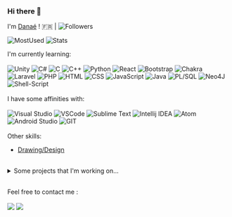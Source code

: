 ### Hi there 👋

I'm [Danaé](https://github.com/dalbrechtmartin) ! 🇫🇷 | ![Followers](https://img.shields.io/github/followers/dalbrechtmartin.svg?style=social&label=Follow&maxAge=2592000)

![MostUsed](https://github-readme-stats.vercel.app/api/top-langs/?username=dalbrechtmartin&theme=blue-green) ![Stats](https://github-readme-stats.vercel.app/api?username=dalbrechtmartin&theme=blue-green)

I'm currently learning:
<br><br>
![Unity](https://img.shields.io/badge/unity-%23000000.svg?style=for-the-badge&logo=unity&logoColor=white)
![C#](https://img.shields.io/badge/C%23-239120?style=for-the-badge&logo=c-sharp&logoColor=white)
![C](https://img.shields.io/badge/C-00599C?style=for-the-badge&logo=c&logoColor=white)
![C++](https://img.shields.io/badge/C%2B%2B-00599C?style=for-the-badge&logo=c%2B%2B&logoColor=white)
![Python](https://img.shields.io/badge/Python-14354C?style=for-the-badge&logo=python&logoColor=white)
![React](https://img.shields.io/badge/React-20232A?style=for-the-badge&logo=react&logoColor=61DAFB)
![Bootstrap](https://img.shields.io/badge/Bootstrap-563D7C?style=for-the-badge&logo=bootstrap&logoColor=white)
![Chakra](https://img.shields.io/badge/chakra-%234ED1C5.svg?style=for-the-badge&logo=chakraui&logoColor=white)
![Laravel](https://img.shields.io/badge/Laravel-FF2D20?style=for-the-badge&logo=laravel&logoColor=white)
![PHP](https://img.shields.io/badge/PHP-777BB4?style=for-the-badge&logo=php&logoColor=white)
![HTML](https://img.shields.io/badge/HTML5-E34F26?style=for-the-badge&logo=html5&logoColor=white)
![CSS](https://img.shields.io/badge/CSS3-1572B6?style=for-the-badge&logo=css3&logoColor=white)
![JavaScript](https://img.shields.io/badge/javascript-%23323330.svg?style=for-the-badge&logo=javascript&logoColor=%23F7DF1E)
![Java](https://img.shields.io/badge/Java-ED8B00?style=for-the-badge&logo=openjdk&logoColor=white)
![PL/SQL](https://img.shields.io/badge/SQLite-07405E?style=for-the-badge&logo=sqlite&logoColor=white)
![Neo4J](https://img.shields.io/badge/Neo4j-018bff?style=for-the-badge&logo=neo4j&logoColor=white)
![Shell-Script](https://img.shields.io/badge/Shell_Script-121011?style=for-the-badge&logo=gnu-bash&logoColor=white)
<br><br>
I have some affinities with:
<br><br>
![Visual Studio](https://img.shields.io/badge/Visual_Studio-5C2D91?style=for-the-badge&logo=visual%20studio&logoColor=white)
![VSCode](https://img.shields.io/badge/Visual_Studio_Code-0078D4?style=for-the-badge&logo=visual%20studio%20code&logoColor=white)
![Sublime Text](https://img.shields.io/badge/sublime_text-%23575757.svg?&style=for-the-badge&logo=sublime-text&logoColor=important)
![Intellij IDEA](https://img.shields.io/badge/IntelliJ_IDEA-000000.svg?style=for-the-badge&logo=intellij-idea&logoColor=white)
![Atom](https://img.shields.io/badge/Atom-66595C?style=for-the-badge&logo=Atom&logoColor=white)
![Android Studio](https://img.shields.io/badge/Android_Studio-3DDC84?style=for-the-badge&logo=android-studio&logoColor=white)
![GIT](https://img.shields.io/badge/GIT-E44C30?style=for-the-badge&logo=git&logoColor=white)
<br><br>
Other skills:
<br>
- [Drawing/Design](https://inkumie.carrd.co/)
<br>

<details>
<summary>Some projects that I'm working on...</summary>
  
<!-- project_list starts -->
* __My Cooking Book :__
  <br>[Demo](https://dalbrechtmartin.github.io/cookingbook/) - [Repository](https://github.com/dalbrechtmartin/cookingbook) | ![Maintained](https://img.shields.io/badge/Maintained%3F-yes-green.svg)
* ...
<!-- project_list ends -->

</details>
<br>

Feel free to contact me :
<br><br>
<a href="https://www.linkedin.com/in/
danaé-albrechtmartin" target="_blank"><img src="https://img.shields.io/badge/LinkedIn-Danaé-informational"></a>
<a href="mailto:dev.danae@gmail.com"><img src="https://img.shields.io/badge/Email-dev.danae@gmail.com-orange"></a>
